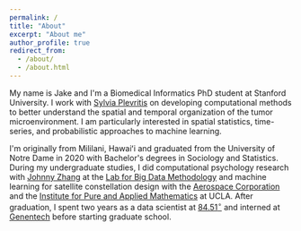 ```yaml
---
permalink: /
title: "About"
excerpt: "About me"
author_profile: true
redirect_from: 
  - /about/
  - /about.html
---
```


My name is Jake and I'm a Biomedical Informatics PhD student at Stanford University. I work with [Sylvia Plevritis](https://profiles.stanford.edu/sylvia-plevritis) on developing computational methods to better understand the spatial and temporal organization of the tumor microenvironment. I am particularly interested in spatial statistics, time-series, and probabilistic approaches to machine learning.

I'm originally from Mililani, Hawaiʻi and graduated from the University of Notre Dame in 2020 with Bachelor's degrees in Sociology and Statistics. During my undergraduate studies, I did computational psychology research with [Johnny Zhang](https://psychology.nd.edu/people/faculty/johnny-zhang/) at the [Lab for Big Data Methodology](https://bigdatalab.nd.edu/) and machine learning for satellite constellation design with the [Aerospace Corporation](https://aerospace.org/) and the [Institute for Pure and Applied Mathematics](https://www.ipam.ucla.edu/) at UCLA. After graduation, I spent two years as a data scientist at [84.51$^\circ$](https://www.8451.com/) and interned at [Genentech](https://www.gene.com/) before starting graduate school. 